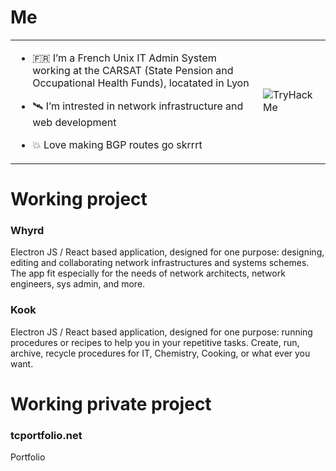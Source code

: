 # Me
<table>
  <tr>
    <td>
    
- 🇫🇷 I’m a French Unix IT Admin System working at the CARSAT (State Pension and Occupational Health Funds), locatated in Lyon
- 🛰️ I’m intrested in network infrastructure and web development
- 💥 Love making BGP routes go skrrrt
      
    </td>
    <td>
       <img src="https://tryhackme-badges.s3.amazonaws.com/Suffren.png" alt="TryHackMe">
    </td>
  </tr>
</table>

 
# Working project

### Whyrd
Electron JS / React based application, designed for one purpose: designing, editing and collaborating network infrastructures and systems schemes. The app fit especially for the needs of network architects, network engineers, sys admin, and more.

### Kook
Electron JS / React based application, designed for one purpose: running procedures or recipes to help you in your repetitive tasks. Create, run, archive, recycle procedures for IT, Chemistry, Cooking, or what ever you want.

# Working private project

### tcportfolio.net
Portfolio

<!---
Surffren/Surffren is a ✨ special ✨ repository because its `README.md` (this file) appears on your GitHub profile.
You can click the Preview link to take a look at your changes.
--->
